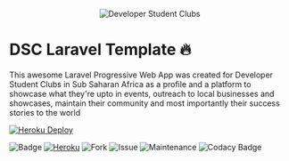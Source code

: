 <p align="center">
<img alt="Developer Student Clubs" src="https://dsceksu.herokuapp.com/images/logo.png">
</p>

# DSC Laravel Template 🔥

This awesome Laravel Progressive Web App was created for Developer Student Clubs in Sub Saharan Africa as a profile and a platform to showcase what they're upto in events, outreach to local businesses and showcases, maintain their community and most importantly their success stories to the world

[![Heroku Deploy](https://www.herokucdn.com/deploy/button.svg)](https://heroku.com/deploy?template=https://github.com/DSCEksu/dsceksu-laravel)

![Badge](https://img.shields.io/badge/Built%20by-DSC%20Sub%20Saharan%20Africa-brightgreen.svg)
[![Heroku](https://heroku-badge.herokuapp.com/?app=dsceksu)](https://dsceksu.herokuapp.com)
![Fork](https://img.shields.io/github/forks/DSCEksu/dsceksu-laravel.svg?style=social)
![Issue](https://img.shields.io/github/issues/DSCEksu/dsceksu-laravel.svg)
![Maintenance](https://img.shields.io/maintenance/yes/2019.svg)
![Codacy Badge](https://api.codacy.com/project/badge/Grade/b07fd6723d9742d4b6990bbbd688ef85)
